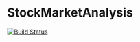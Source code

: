 # StockMarketAnalysis

[![Build Status](https://travis-ci.org/danielcardeenas/StockMarketAnalysis.svg?branch=master)](https://travis-ci.org/danielcardeenas/StockMarketAnalysis)
